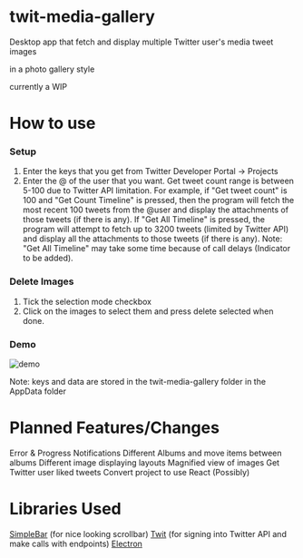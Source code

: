 # twit-media-gallery
Desktop app that fetch and display multiple Twitter user's media tweet images

 in a photo gallery style

currently a WIP

# How to use
### Setup
1. Enter the keys that you get from Twitter Developer Portal -> Projects 
2. Enter the @ of the user that you want. Get tweet count range is between 5-100 due to Twitter API limitation. 
For example, if "Get tweet count" is 100 and "Get Count Timeline" is pressed, then the program will fetch the most recent 100 tweets from the @user and display the attachments of those tweets (if there is any). If "Get All Timeline" is pressed, the program will attempt to fetch up to 3200 tweets (limited by Twitter API) and display all the attachments to those tweets (if there is any). 
Note: "Get All Timeline" may take some time because of call delays (Indicator to be added). 

### Delete Images
1. Tick the selection mode checkbox
2. Click on the images to select them and press delete selected when done. 

### Demo
![demo](https://user-images.githubusercontent.com/42505518/117599543-feac4900-b117-11eb-8a5c-8c6f7abb9cc8.gif)

Note: keys and data are stored in the twit-media-gallery folder in the AppData folder

# Planned Features/Changes
Error & Progress Notifications
Different Albums and move items between albums
Different image displaying layouts
Magnified view of images
Get Twitter user liked tweets
Convert project to use React (Possibly)

# Libraries Used
[SimpleBar](https://github.com/Grsmto/simplebar) (for nice looking scrollbar)
[Twit](https://github.com/ttezel/twit) (for signing into Twitter API and make calls with endpoints)
[Electron](https://www.electronjs.org/)
